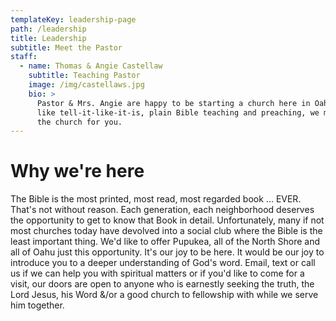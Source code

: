 ```yaml
---
templateKey: leadership-page
path: /leadership
title: Leadership
subtitle: Meet the Pastor
staff:
  - name: Thomas & Angie Castellaw
    subtitle: Teaching Pastor
    image: /img/castellaws.jpg
    bio: >
      Pastor & Mrs. Angie are happy to be starting a church here in Oahu. If you
      like tell-it-like-it-is, plain Bible teaching and preaching, we might have
      the church for you.​
---
```

# Why we're here

The Bible is the most printed, most read, most regarded book ... EVER. That's not without reason. Each generation, each neighborhood deserves the opportunity to get to know that Book in detail. Unfortunately, many if not most churches today have devolved into a social club where the Bible is the least important thing. We'd like to offer Pupukea, all of the North Shore and all of Oahu just this opportunity. It's our joy to be here. It would be our joy to introduce you to a deeper understanding of God's word. Email, text or call us if we can help you with spiritual matters or if you'd like to come for a visit, our doors are open to anyone who is earnestly seeking the truth, the Lord Jesus, his Word &/or a good church to fellowship with while we serve him together.